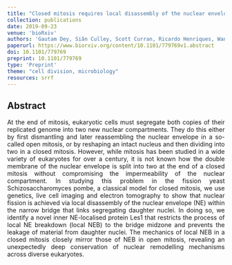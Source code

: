 ```yaml
---
title: "Closed mitosis requires local disassembly of the nuclear envelope"
collection: publications
date: 2019-09-23
venue: 'bioRxiv'
authors: 'Gautam Dey, Siân Culley, Scott Curran, Ricardo Henriques, Wanda Kukulski, Buzz Baum'
paperurl: https://www.biorxiv.org/content/10.1101/779769v1.abstract
doi: 10.1101/779769
preprint: 10.1101/779769
type: 'Preprint'
theme: "cell division, microbiology"
resources: srrf
---
```


<h2> Abstract </h2>
<p align= "justify">
At the end of mitosis, eukaryotic cells must segregate both copies of their replicated genome into two new nuclear compartments. They do this either by first dismantling and later reassembling the nuclear envelope in a so-called open mitosis, or by reshaping an intact nucleus and then dividing into two in a closed mitosis. However, while mitosis has been studied in a wide variety of eukaryotes for over a century, it is not known how the double membrane of the nuclear envelope is split into two at the end of a closed mitosis without compromising the impermeability of the nuclear compartment. In studying this problem in the fission yeast Schizosaccharomyces pombe, a classical model for closed mitosis, we use genetics, live cell imaging and electron tomography to show that nuclear fission is achieved via local disassembly of the nuclear envelope (NE) within the narrow bridge that links segregating daughter nuclei. In doing so, we identify a novel inner NE-localised protein Les1 that restricts the process of local NE breakdown (local NEB) to the bridge midzone and prevents the leakage of material from daughter nuclei. The mechanics of local NEB in a closed mitosis closely mirror those of NEB in open mitosis, revealing an unexpectedly deep conservation of nuclear remodelling mechanisms across diverse eukaryotes.
